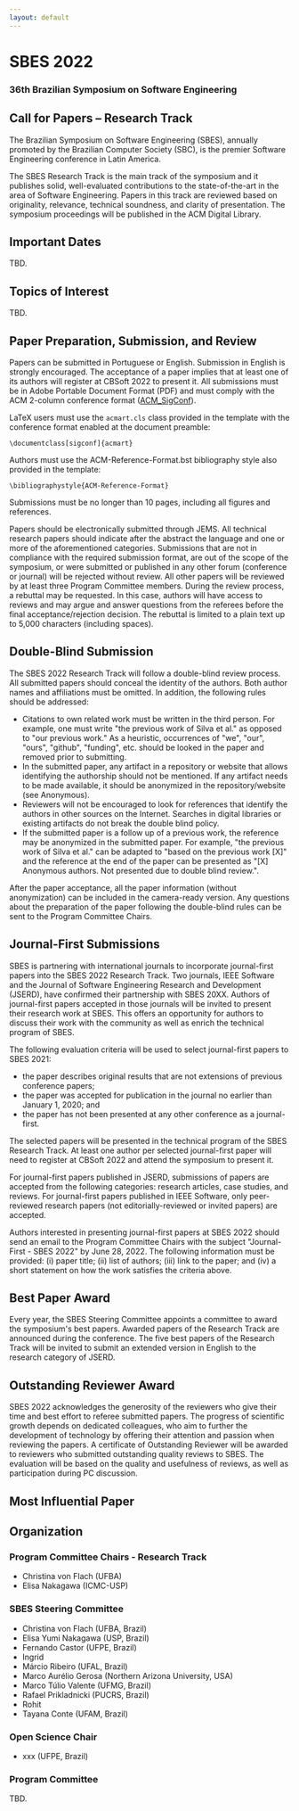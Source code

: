 ```yaml
---
layout: default
---
```


# SBES 2022
### 36th Brazilian Symposium on Software Engineering

## Call for Papers – Research Track

The Brazilian Symposium on Software Engineering (SBES), annually promoted by the Brazilian Computer Society (SBC), 
is the premier Software Engineering conference in Latin America. 

The SBES Research Track is the main track of the symposium and it publishes solid, 
well-evaluated contributions to the state-of-the-art in the area of Software Engineering. 
Papers in this track are reviewed based on originality, relevance, technical soundness, and clarity of presentation. 
The symposium proceedings will be published in the ACM Digital Library.

## Important Dates

TBD.

## Topics of Interest

TBD.

## Paper Preparation, Submission, and Review

Papers can be submitted in Portuguese or English. Submission in English is strongly encouraged. 
The acceptance of a paper implies that at least one of its authors will register at CBSoft 2022 to present it. 
All submissions must be in Adobe Portable Document Format (PDF) and must comply with the ACM 2-column conference format ([ACM_SigConf](https://www.acm.org/publications/proceedings-template)). 

LaTeX users must use the ```acmart.cls``` class provided in the template with the conference format enabled at the document preamble:

```\documentclass[sigconf]{acmart}```

Authors must use the ACM-Reference-Format.bst bibliography style also provided in the template:

```\bibliographystyle{ACM-Reference-Format}```

Submissions must be no longer than 10 pages, including all figures and references.

Papers should be electronically submitted through JEMS. 
All technical research papers should indicate after the abstract the language and one or more of the aforementioned categories. 
Submissions that are not in compliance with the required submission format, are out of the scope of the symposium, or were submitted or published in any other forum (conference or journal) will be rejected without review. 
All other papers will be reviewed by at least three Program Committee members. 
During the review process, a rebuttal may be requested. 
In this case, authors will have access to reviews and may argue and answer questions from the referees before the final acceptance/rejection decision. 
The rebuttal is limited to a plain text up to 5,000 characters (including spaces).

## Double-Blind Submission

The SBES 2022 Research Track will follow a double-blind review process. 
All submitted papers should conceal the identity of the authors. 
Both author names and affiliations must be omitted. In addition, the following rules should be addressed:

+ Citations to own related work must be written in the third person. For example, one must write "the previous work of Silva et al." as opposed to "our previous work." As a heuristic, occurrences of "we", "our", "ours", "github", "funding", etc. should be looked in the paper and removed prior to submitting.
+ In the submitted paper, any artifact in a repository or website that allows identifying the authorship should not be mentioned. If any artifact needs to be made available, it should be anonymized in the repository/website (see Anonymous).
+ Reviewers will not be encouraged to look for references that identify the authors in other sources on the Internet. Searches in digital libraries or existing artifacts do not break the double blind policy.
+ If the submitted paper is a follow up of a previous work, the reference may be anonymized in the submitted paper. For example, "the previous work of Silva et al." can be adapted to "based on the previous work [X]" and the reference at the end of the paper can be presented as "[X] Anonymous authors. Not presented due to double blind review.".

After the paper acceptance, all the paper information (without anonymization) can be included in the camera-ready version.
Any questions about the preparation of the paper following the double-blind rules can be sent to the Program Committee Chairs.

## Journal-First Submissions

SBES is partnering with international journals to incorporate journal-first papers into the SBES 2022 Research Track. 
Two journals, IEEE Software and the Journal of Software Engineering Research and Development (JSERD), 
have confirmed their partnership with SBES 20XX. 
Authors of journal-first papers accepted in those journals will be invited to present their research work at SBES. 
This offers an opportunity for authors to discuss their work with the community as well as enrich the technical program of SBES.

The following evaluation criteria will be used to select journal-first papers to SBES 2021:

- the paper describes original results that are not extensions of previous conference papers;
- the paper was accepted for publication in the journal no earlier than January 1, 2020; and
- the paper has not been presented at any other conference as a journal-first.

The selected papers will be presented in the technical program of the SBES Research Track. 
At least one author per selected journal-first paper will need to register at CBSoft 2022 
and attend the symposium to present it.

For journal-first papers published in JSERD, submissions of papers are accepted from the following categories: 
research articles, case studies, and reviews. 
For journal-first papers published in IEEE Software, only peer-reviewed research papers 
(not editorially-reviewed or invited papers) are accepted.

Authors interested in presenting journal-first papers at SBES 2022 should send an email 
to the Program Committee Chairs with the subject "Journal-First - SBES 2022" by June 28, 2022. 
The following information must be provided: 
  (i) paper title; 
  (ii) list of authors; 
  (iii) link to the paper; and 
  (iv) a short statement on how the work satisfies the criteria above.

## Best Paper Award

Every year, the SBES Steering Committee appoints a committee to award the symposium's best papers. 
Awarded papers of the Research Track are announced during the conference. 
The five best papers of the Research Track will be invited to submit an extended version in English to the research category of JSERD.

## Outstanding Reviewer Award

SBES 2022 acknowledges the generosity of the reviewers who give their time and best effort to referee submitted papers. 
The progress of scientific growth depends on dedicated colleagues, who aim to further the development of technology by offering their attention and passion when reviewing the papers. A certificate of Outstanding Reviewer will be awarded to reviewers who submitted outstanding quality reviews to SBES. The evaluation will be based on the quality and usefulness of reviews, as well as participation during PC discussion.

## Most Influential Paper

## Organization

### Program Committee Chairs - Research Track

+ Christina von Flach (UFBA)
+ Elisa Nakagawa (ICMC-USP)

### SBES Steering Committee

+ Christina von Flach (UFBA, Brazil)
+ Elisa Yumi Nakagawa (USP, Brazil)
+ Fernando Castor (UFPE, Brazil)
+ Ingrid
+ Márcio Ribeiro (UFAL, Brazil)
+ Marco Aurélio Gerosa (Northern Arizona University, USA)
+ Marco Túlio Valente (UFMG, Brazil)
+ Rafael Prikladnicki (PUCRS, Brazil)
+ Rohit
+ Tayana Conte (UFAM, Brazil)

### Open Science Chair

+ xxx (UFPE, Brazil)

### Program Committee

TBD.
